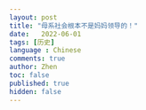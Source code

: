 ```yaml
---
layout: post
title: "母系社会根本不是妈妈领导的！"
date:   2022-06-01
tags: [历史]
language : Chinese
comments: true
author: Zhen
toc: false
published: true
hidden: false
---
```


<!--stackedit_data:
eyJoaXN0b3J5IjpbMTQxNDc5MzcyMV19
-->